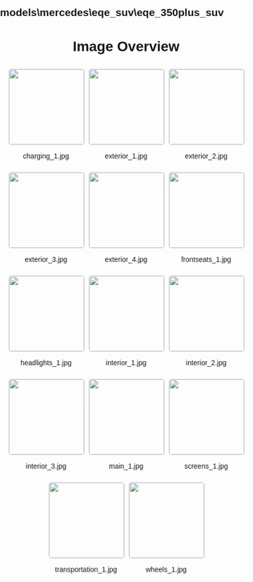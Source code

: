 ## models\mercedes\eqe_suv\eqe_350plus_suv
<style>
    body {
        font-family: Arial, sans-serif;
        margin: 0;
        padding: 0;
    }
    .image-gallery {
        display: flex;
        flex-wrap: wrap;
        gap: 10px;
        justify-content: center;
        padding: 10px;
    }
    .image-gallery img {
        width: 150px;
        height: auto;
        border: 1px solid #ddd;
        border-radius: 5px;
    }
    .image-gallery div {
        flex: 1 1 calc(33.333% - 20px); /* Three images per row on large screens */
        max-width: 150px;
        text-align: center;
    }
    @media (max-width: 768px) {
        .image-gallery div {
            flex: 1 1 calc(50% - 20px); /* Two images per row on medium screens */
        }
    }
    @media (max-width: 480px) {
        .image-gallery div {
            flex: 1 1 100%; /* One image per row on small screens */
        }
    }
</style>
<h1 style ="text-align: center;"> Image Overview </h1> <div class="image-gallery">
<div>
<img src="https://media.evkx.net/multimedia/models/mercedes/eqe_suv/eqe_350plus_suv/charging_1_st.jpg">
<p>charging_1.jpg</p>
</div>
<div>
<img src="https://media.evkx.net/multimedia/models/mercedes/eqe_suv/eqe_350plus_suv/exterior_1_st.jpg">
<p>exterior_1.jpg</p>
</div>
<div>
<img src="https://media.evkx.net/multimedia/models/mercedes/eqe_suv/eqe_350plus_suv/exterior_2_st.jpg">
<p>exterior_2.jpg</p>
</div>
<div>
<img src="https://media.evkx.net/multimedia/models/mercedes/eqe_suv/eqe_350plus_suv/exterior_3_st.jpg">
<p>exterior_3.jpg</p>
</div>
<div>
<img src="https://media.evkx.net/multimedia/models/mercedes/eqe_suv/eqe_350plus_suv/exterior_4_st.jpg">
<p>exterior_4.jpg</p>
</div>
<div>
<img src="https://media.evkx.net/multimedia/models/mercedes/eqe_suv/eqe_350plus_suv/frontseats_1_st.jpg">
<p>frontseats_1.jpg</p>
</div>
<div>
<img src="https://media.evkx.net/multimedia/models/mercedes/eqe_suv/eqe_350plus_suv/headlights_1_st.jpg">
<p>headlights_1.jpg</p>
</div>
<div>
<img src="https://media.evkx.net/multimedia/models/mercedes/eqe_suv/eqe_350plus_suv/interior_1_st.jpg">
<p>interior_1.jpg</p>
</div>
<div>
<img src="https://media.evkx.net/multimedia/models/mercedes/eqe_suv/eqe_350plus_suv/interior_2_st.jpg">
<p>interior_2.jpg</p>
</div>
<div>
<img src="https://media.evkx.net/multimedia/models/mercedes/eqe_suv/eqe_350plus_suv/interior_3_st.jpg">
<p>interior_3.jpg</p>
</div>
<div>
<img src="https://media.evkx.net/multimedia/models/mercedes/eqe_suv/eqe_350plus_suv/main_1_st.jpg">
<p>main_1.jpg</p>
</div>
<div>
<img src="https://media.evkx.net/multimedia/models/mercedes/eqe_suv/eqe_350plus_suv/screens_1_st.jpg">
<p>screens_1.jpg</p>
</div>
<div>
<img src="https://media.evkx.net/multimedia/models/mercedes/eqe_suv/eqe_350plus_suv/transportation_1_st.jpg">
<p>transportation_1.jpg</p>
</div>
<div>
<img src="https://media.evkx.net/multimedia/models/mercedes/eqe_suv/eqe_350plus_suv/wheels_1_st.jpg">
<p>wheels_1.jpg</p>
</div>
</div>
